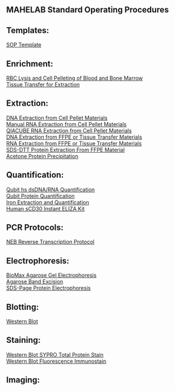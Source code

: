 ## MAHELAB Standard Operating Procedures

## Templates:

[SOP Template](sop_template.md)<br>

## Enrichment:
[RBC Lysis and Cell Pelleting of Blood and Bone Marrow](rbc_lysis_and_cell_pelleting_blood_and_marrow.md)<br>
[Tissue Transfer for Extraction](tissue_transfer_extraction.md)<br>

## Extraction:

[DNA Extraction from Cell Pellet Materials](dna_extraction_cell_pellet.md)<br>
[Manual RNA Extraction from Cell Pellet Materials](manual_rna_extraction_cell_pellet.md)<br>
[QIACUBE RNA Extraction from Cell Pellet Materials](qiacube_rna_extraction_cell_pellet.md)<br>
[DNA Extraction from FFPE or Tissue Transfer Materials](dna_extraction_ffpe_tissue_transfer.md)<br>
[RNA Extraction from FFPE or Tissue Transfer Materials](rna_extraction_ffpe_tissue_transfer.md)<br>
[SDS-DTT Protein Extraction From FFPE Material](sds_dtt_protein_extraction_from_ffpe_material.md)<br>
[Acetone Protein Precipitation](acetone_protein_precipitation.md)<br>

## Quantification:

[Qubit hs dsDNA/RNA Quantification](qubit_hs_rna_dna_quantification.md)<br>
[Qubit Protein Quantification](qubit_protein_quantification.md)<br>
[Iron Extraction and Quantification](iron_extraction_quantification.md)<br>
[Human sCD30 Instant ELIZA Kit](Human_sCD30_Instant_ELISA_Kit.md)<br>

## PCR Protocols:

[NEB Reverse Transcription Protocol](neb_rt.md)<br>

## Electrophoresis:

[BioMax Agarose Gel Electrophoresis](biomax_agarose_gel_electrophoresis.md)<br>
[Agarose Band Excision](agarose_gel_band_excision.md)<br>
[SDS-Page Protein Electrophoresis](sds_page_protein_electrophoresis.md)<br>

## Blotting:

[Western Blot](western_blot.md)<br>

## Staining:

[Western Blot SYPRO Total Protein Stain](western_blot_SYPRO_total_protein_stain.md)<br>
[Western Blot Fluorescence Immunostain](western_blot_fluorescence_immunostain.md)<br>

## Imaging:
